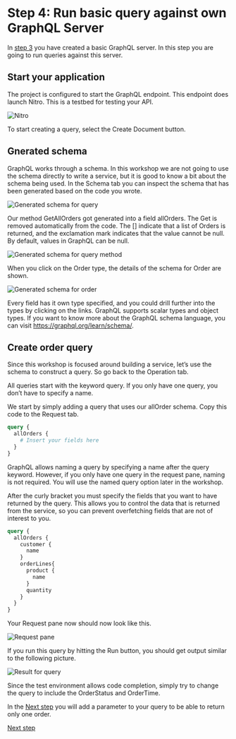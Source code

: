 # Step 4: Run basic query against own GraphQL Server

In [step 3](./Step3.md) you have created a basic GraphQL server. In this step you are going to run queries against this server.

## Start your application
The project is configured to start the GraphQL endpoint. This endpoint does launch Nitro. This is a testbed for testing your API.

![Nitro](./images/Nitro.png)

To start creating a query, select the Create Document button.

## Gnerated schema

GraphQL works through a schema. In this workshop we are not going to use the schema directly to write a service, but it is good to know a bit about the schema being used. In the Schema tab you can inspect the schema that has been generated based on the code you wrote.

![Generated schema for query](./images/Schema%20main%20window.png)

Our method GetAllOrders got generated into a field allOrders. The Get is removed automatically from the code. The [] indicate that a list of Orders is returned, and the exclamation mark indicates that the value cannot be null. By default, values in GraphQL can be null.

![Generated schema for query method](./images/allOrders%20Schema.png)

When you click on the Order type, the details of the schema for Order are shown. 

![Generated schema for order](./images/Order%20schema.png)

Every field has it own type specified, and you could drill further into the types by clicking on the links. GraphQL supports scalar types and object types. If you want to know more about the GraphQL schema language, you can visit https://graphql.org/learn/schema/.

## Create order query

Since this workshop is focused around building a service, let’s use the schema to construct a query. So go back to the Operation tab.

All queries start with the keyword query. If you only have one query, you don’t have to specify a name.

We start by simply adding a query that uses our allOrder schema. Copy this code to the Request tab.

```graphql
query {
  allOrders {
    # Insert your fields here
  }
}
```

GraphQL allows naming a query by specifying a name after the query keyword. However, if you only have one query in the request pane, naming is not required. You will use the named query option later in the workshop.

After the curly bracket you must specify the fields that you want to have returned by the query. This allows you to control the data that is returned from the service, so you can prevent overfetching fields that are not of interest to you.

```graphql
query {
  allOrders {
    customer {
      name
    }
    orderLines{
      product {
        name
      }
      quantity
    }
  }
}
```

Your Request pane now should now look like this.

![Request pane](./images/First%20query%20request%20pane.png)

If you run this query by hitting the Run button, you should get output similar to the following picture.

![Result for query](./images/Output%20first%20query.png)

Since the test environment allows code completion, simply try to change the query to include the OrderStatus and OrderTime.

In the [Next step](./Step5.md) you will add a parameter to your query to be able to return only one order.


[Next step](./Step5.md)